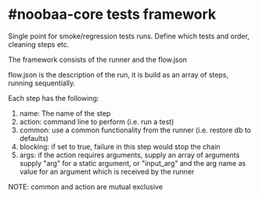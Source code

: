 #noobaa-core tests framework
===========
Single point for smoke/regression tests runs. Define which tests and order, cleaning steps etc.

The framework consists of the runner and the flow.json

flow.json is the description of the run, it is build as an array of steps, running sequentially.

Each step has the following:

1) name: The name of the step
2) action: command line to perform (i.e. run a test)
3) common: use a common functionality from the runner (i.e. restore db to defaults)
4) blocking: if set to true, failure in this step would stop the chain
5) args: if the action requires arguments, supply an array of arguments
   supply "arg" for a static argument, or "input_arg" and the arg name as value for an argument which is received by the runner

NOTE: common and action are mutual exclusive
